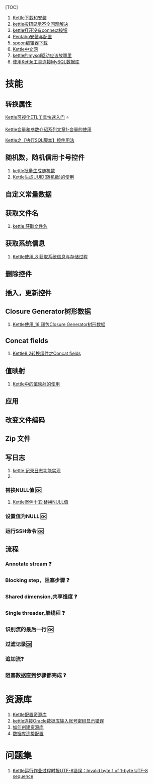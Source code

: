 [TOC]



1. [Kettle下载和安装](https://www.jianshu.com/p/c76bac247cce)
2. [kettle按钮显示不全问题解决](https://blog.csdn.net/github_39319229/article/details/113930773)
3. [kettle打开没有connect按钮](https://blog.csdn.net/chengge_biji/article/details/122881395)
4. [Pentaho安装与配置](https://blog.csdn.net/Monarchess_1234/article/details/112364818)
5. [spoon编辑器下载](http://www.kettle.org.cn/download)
6. [Kettle中文网](http://www.kettle.org.cn/)
7. [kettle的mysql驱动应该放哪里](https://blog.csdn.net/weixin_35902168/article/details/113513522)
8. [使用Kettle工具连接MySQL数据库](https://blog.csdn.net/gdyuan/article/details/116202889)

# 技能

## 转换属性

[Kettle可视化ETL工具快速入门](https://blog.51cto.com/u_14693305/4766658#12_Kettle_25) :star:

[Kettle变量和参数介绍系列文章1-变量的使用](https://blog.csdn.net/m0_69586799/article/details/126080483)

[Kettle之【执行SQL脚本】控件用法](https://blog.csdn.net/cakecc2008/article/details/75480655)

## 随机数，随机信用卡号控件

1. [kettle批量生成随机数](https://blog.csdn.net/shishi521/article/details/104582352)
2. [Kettle生成UUID(随机数)的使用](https://blog.csdn.net/AnameJL/article/details/115206615)

## 自定义常量数据

## 获取文件名

1. [kettle 获取文件名](https://www.cnblogs.com/gina11/p/15304286.html)

## 获取系统信息

1. [Kettle使用_8 获取系统信息与存储过程](https://zhuanlan.zhihu.com/p/542745601)

## 删除控件

## 插入，更新控件

## Closure Generator树形数据

1. [Kettle使用_16 闭包Closure Generator树形数据](https://blog.csdn.net/shenliang1985/article/details/112980427)

## Concat fields

1. [Kettle8.2转换组件之Concat fields](https://blog.csdn.net/sujiangming/article/details/115348343)

## 值映射

1. [Kettle中的值映射的使用](https://blog.csdn.net/AnameJL/article/details/109977624)

## 应用

## 改变文件编码

## Zip 文件

## 写日志

1. [kettle 记录日志功能实现](https://blog.csdn.net/whandgdh/article/details/108655416?spm=1001.2101.3001.6650.1&utm_medium=distribute.pc_relevant.none-task-blog-2%7Edefault%7ECTRLIST%7ERate-1-108655416-blog-107029802.235%5Ev27%5Epc_relevant_default&depth_1-utm_source=distribute.pc_relevant.none-task-blog-2%7Edefault%7ECTRLIST%7ERate-1-108655416-blog-107029802.235%5Ev27%5Epc_relevant_default&utm_relevant_index=2)
2. 

### 替换NULL值 :ok:

1. [Kettle案例十五:替换NULL值](https://www.jianshu.com/p/9b59483ed337)

### 设置值为NULL :ok:

### 运行SSH命令 :ok:

## 流程

### Annotate stream :question:

### Blocking step，阻塞步骤 :question: 

### Shared dimension,共享维度 :question:

### Single threader,单线程 :question:

### 识别流的最后一行 :ok:

### 过滤记录:ok:

### 追加流:question:

### 阻塞数据直到步骤都完成 :question:



# 资源库

1.  [Kettle配置资源库](https://blog.csdn.net/Octopus21/article/details/115488969)
2. [kettle连接Oracle数据库输入账号密码显示错误](https://blog.csdn.net/qq_43379834/article/details/119891336)
3. [如何创建资源库](http://www.kettle.org.cn/2401.html)
4. [数据库连接配置](http://www.kettle.org.cn/3238.html)

# 问题集

1. [Kettle运行作业过程时报UTF-8错误：Invalid byte 1 of 1-byte UTF-8 sequence](https://blog.csdn.net/sdnu08gis/article/details/118179932)